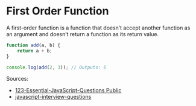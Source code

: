 # First Order Function
A first-order function is a function that doesn’t accept another function as an argument and doesn’t return a function
as its return value.

```js
function add(a, b) {
    return a + b;
}

console.log(add(2, 3)); // Outputs: 5
```


Sources:
* [123-Essential-JavaScript-Questions Public](https://github.com/ganqqwerty/123-Essential-JavaScript-Interview-Questions)
* [javascript-interview-questions](https://github.com/sudheerj/javascript-interview-questions)
